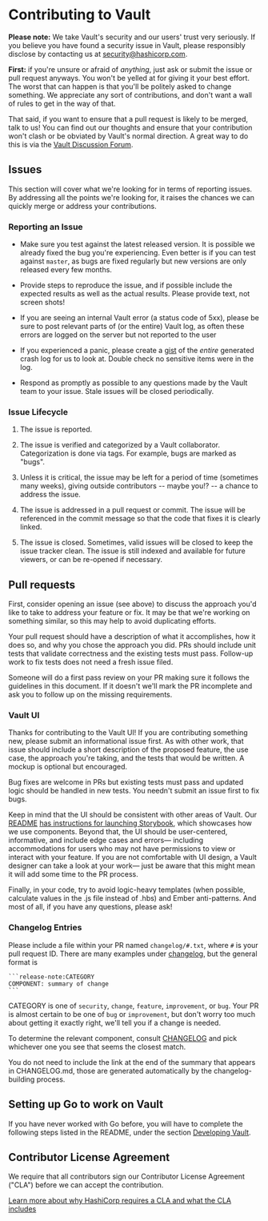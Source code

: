 # Contributing to Vault

**Please note:** We take Vault's security and our users' trust very seriously.
If you believe you have found a security issue in Vault, please responsibly
disclose by contacting us at security@hashicorp.com.

**First:** if you're unsure or afraid of _anything_, just ask or submit the
issue or pull request anyways. You won't be yelled at for giving it your best
effort. The worst that can happen is that you'll be politely asked to change
something. We appreciate any sort of contributions, and don't want a wall of
rules to get in the way of that. 

That said, if you want to ensure that a pull request is likely to be merged,
talk to us! You can find out our thoughts and ensure that your contribution
won't clash or be obviated by Vault's normal direction. A great way to do this
is via the [Vault Discussion Forum][2].

## Issues

This section will cover what we're looking for in terms of reporting issues.
By addressing all the points we're looking for, it raises the chances we can
quickly merge or address your contributions.

### Reporting an Issue

* Make sure you test against the latest released version. It is possible
  we already fixed the bug you're experiencing. Even better is if you can test
  against `master`, as bugs are fixed regularly but new versions are only
  released every few months.

* Provide steps to reproduce the issue, and if possible include the expected 
  results as well as the actual results. Please provide text, not screen shots!

* If you are seeing an internal Vault error (a status code of 5xx), please be
  sure to post relevant parts of (or the entire) Vault log, as often these
  errors are logged on the server but not reported to the user

* If you experienced a panic, please create a [gist](https://gist.github.com)
  of the *entire* generated crash log for us to look at. Double check
  no sensitive items were in the log.

* Respond as promptly as possible to any questions made by the Vault
  team to your issue. Stale issues will be closed periodically.

### Issue Lifecycle

1. The issue is reported.

2. The issue is verified and categorized by a Vault collaborator.
   Categorization is done via tags. For example, bugs are marked as "bugs".

3. Unless it is critical, the issue may be left for a period of time (sometimes
   many weeks), giving outside contributors -- maybe you!? -- a chance to
   address the issue.

4. The issue is addressed in a pull request or commit. The issue will be
   referenced in the commit message so that the code that fixes it is clearly
   linked.

5. The issue is closed. Sometimes, valid issues will be closed to keep
   the issue tracker clean. The issue is still indexed and available for
   future viewers, or can be re-opened if necessary.

## Pull requests

First, consider opening an issue (see above) to discuss the approach you'd like 
to take to address your feature or fix.  It may be that we're working on something 
similar, so this may help to avoid duplicating efforts. 

Your pull request should have a description of what it accomplishes, how it does so,
and why you chose the approach you did.  PRs should include unit tests that validate
correctness and the existing tests must pass.  Follow-up work to fix tests
does not need a fresh issue filed.

Someone will do a first pass review on your PR making sure it follows the guidelines 
in this document.  If it doesn't we'll mark the PR incomplete and ask you to follow
up on the missing requirements.

### Vault UI

Thanks for contributing to the Vault UI!  If you are contributing something new,
please submit an informational issue first.  As with other work, that issue
should include a short description of the proposed feature, the use case,
the approach you're taking, and the tests that would be written.  A mockup
is optional but encouraged.  

Bug fixes are welcome in PRs but existing tests must pass and updated logic 
should be handled in new tests.  You needn't submit an issue first to fix bugs.

Keep in mind that the UI should be consistent with other areas of Vault. Our 
[README](ui/README.md) [has instructions for launching Storybook](ui/README.md#vault-storybook),
which showcases how we use components. Beyond that, the UI should be user-centered, 
informative, and include edge cases and errors— including accommodations for 
users who may not have permissions to view or interact with your feature. 
If you are not comfortable with UI design, a Vault designer can take a look at 
your work— just be aware that this might mean it will add some time to the 
PR process. 

Finally, in your code, try to avoid logic-heavy templates (when possible, 
calculate values in the .js file instead of .hbs) and Ember anti-patterns. 
And most of all, if you have any questions, please ask!

### Changelog Entries
Please include a file within your PR named `changelog/#.txt`, where `#` is your
pull request ID.  There are many examples under [changelog](changelog/), but
the general format is

````
```release-note:CATEGORY
COMPONENT: summary of change
```
````

CATEGORY is one of `security`, `change`, `feature`, `improvement`, or `bug`.
Your PR is almost certain to be one of `bug` or `improvement`, but don't
worry too much about getting it exactly right, we'll tell you if a change is 
needed.

To determine the relevant component, consult [CHANGELOG](CHANGELOG.md) and pick
whichever one you see that seems the closest match.

You do not need to include the link at the end of the summary that appears in
CHANGELOG.md, those are generated automatically by the changelog-building 
process.

## Setting up Go to work on Vault

If you have never worked with Go before, you will have to complete the
following steps listed in the README, under the section [Developing Vault][1].


[1]: https://github.com/hashicorp/vault#developing-vault
[2]: https://discuss.hashicorp.com/c/vault

## Contributor License Agreement

We require that all contributors sign our Contributor License Agreement ("CLA") before we can accept the contribution. 

[Learn more about why HashiCorp requires a CLA and what the CLA includes](https://www.hashicorp.com/cla)
